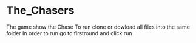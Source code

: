 # The_Chasers
The game show the Chase
To run clone or dowload all files into the same folder
In order to run go to firstround and click run
